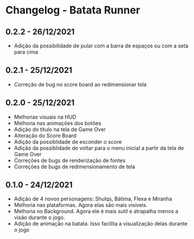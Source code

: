 # Changelog - Batata Runner

## 0.2.2 - 26/12/2021

- Adição da possibilidade de pular com a barra de espaços ou com a seta para cima

## 0.2.1 - 25/12/2021

- Correção de bug no score board ao redimensionar tela

## 0.2.0 - 25/12/2021

- Melhorias visuais na HUD
- Melhoria nas animações dos botões
- Adição do título na tela de Game Over
- Alteração do Score Board
- Adição da possiblidade de esconder o score
- Adição da possiblidade de voltar para o menu inicial a partir da tela de Game Over
- Correções de bugs de renderização de fontes
- Correções de bugs de redimensionamento de tela

## 0.1.0 - 24/12/2021

- Adição de 4 novos personagens: Shulqs, Bátima, Flexa e Miranha
- Melhoria nas plataformas. Agora elas são mais visíveis.
- Melhoria no Background. Agora ele é mais sutil e atrapalha menos a visão durante o jogo.
- Adição de animação na batata. Isso facilita a visualização delas durante o jogo
